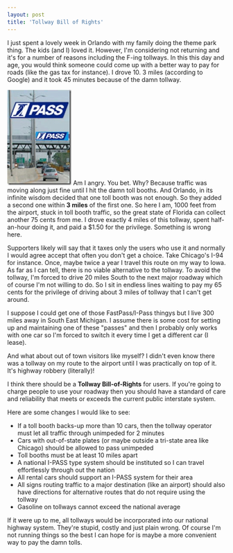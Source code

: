 ```yaml
---
layout: post
title: 'Tollway Bill of Rights'
---
```

I just spent a lovely week in Orlando with my family doing the theme park thing. The kids (and I) loved it. However, I'm considering not returning and it's for a number of reasons including the F-ing tollways. In this this day and age, you would think someone could come up with a better way to pay for roads (like the gas tax for instance). I drove 10. 3 miles (according to Google) and it took 45 minutes because of the damn tollway.

![](/cdn/images/blog/WindowsLiveWriter/IHateTollways_11D99/tollway%5B4%5D.jpg) Am I angry. You bet. Why? Because traffic was moving along just fine until I hit the damn toll booths. And Orlando, in its infinite wisdom decided that one toll booth was not enough. So they added a second one within **3 miles** of the first one. So here I am, 1000 feet from the airport, stuck in toll booth traffic, so the great state of Florida can collect another 75 cents from me. I drove exactly 4 miles of this tollway, spent half-an-hour doing it, and paid a $1.50 for the privilege. Something is wrong here.

Supporters likely will say that it taxes only the users who use it and normally I would agree accept that often you don't get a choice. Take Chicago's I-94 for instance. Once, maybe twice a year I travel this route on my way to Iowa. As far as I can tell, there is no viable alternative to the tollway. To avoid the tollway, I'm forced to drive 20 miles South to the next major roadway which of course I'm not willing to do. So I sit in endless lines waiting to pay my 65 cents for the privilege of driving about 3 miles of tollway that I can't get around.

I suppose I could get one of those FastPass/I-Pass thingys but I live 300 miles away in South East Michigan. I assume there is some cost for setting up and maintaining one of these "passes" and then I probably only works with one car so I'm forced to switch it every time I get a different car (I lease).

And what about out of town visitors like myself? I didn't even know there was a tollway on my route to the airport until I was practically on top of it. It's highway robbery (literally)! 

I think there should be a **Tollway Bill-of-Rights** for users. If you're going to charge people to use your roadway then you should have a standard of care and reliability that meets or exceeds the current public interstate system.

Here are some changes I would like to see:

  * If a toll booth backs-up more than 10 cars, then the tollway operator must let all traffic through unimpeded for 2 minutes
  * Cars with out-of-state plates (or maybe outside a tri-state area like Chicago) should be allowed to pass unimpeded
  * Toll booths must be at least 10 miles apart
  * A national I-PASS type system should be instituted so I can travel effortlessly through out the nation
  * All rental cars should support an I-PASS system for their area
  * All signs routing traffic to a major destination (like an airport) should also have directions for alternative routes that do not require using the tollway
  * Gasoline on tollways cannot exceed the national average

If it were up to me, all tollways would be incorporated into our national highway system. They're stupid, costly and just plain wrong. Of course I'm not running things so the best I can hope for is maybe a more convenient way to pay the damn tolls.
